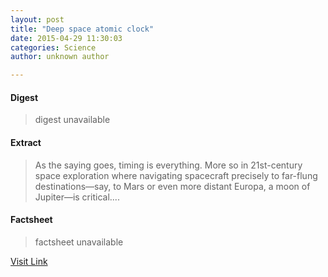 ```yaml
---
layout: post
title: "Deep space atomic clock"
date: 2015-04-29 11:30:03
categories: Science
author: unknown author

---
```



#### Digest
>digest unavailable

#### Extract
>As the saying goes, timing is everything. More so in 21st-century space exploration where navigating spacecraft precisely to far-flung destinations—say, to Mars or even more distant Europa, a moon of Jupiter—is critical....

#### Factsheet
>factsheet unavailable

[Visit Link](http://phys.org/news349508679.html)


